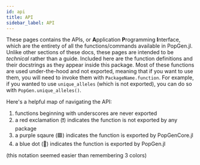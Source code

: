 ```yaml
---
id: api
title: API
sidebar_label: API
---
```


These pages contains the APIs, or **A**pplication **P**rogramming **I**nterface, which are the entirety of all the functions/commands available in PopGen.jl. Unlike other sections of these docs, these pages are intended to be *technical* rather than a guide. Included here are the function definitions and their docstrings as they appear inside this package. Most of these functions are used under-the-hood and not exported, meaning that if you want to use them, you will need to invoke them with `PackageName.function`. For example, if you wanted to use `unique_alleles` (which is not exported), you can do so with `PopGen.unique_alleles()`.

Here's a helpful map of navigating the API:
1. functions beginning with underscores are never exported
2. a red exclamation (❗) indicates the function is not exported by any package
3. a purple sqaure (🟪) indicates the function is exported by PopGenCore.jl
4. a blue dot (🔵) indicates the function is exported by PopGen.jl

(this notation seemed easier than remembering 3 colors)